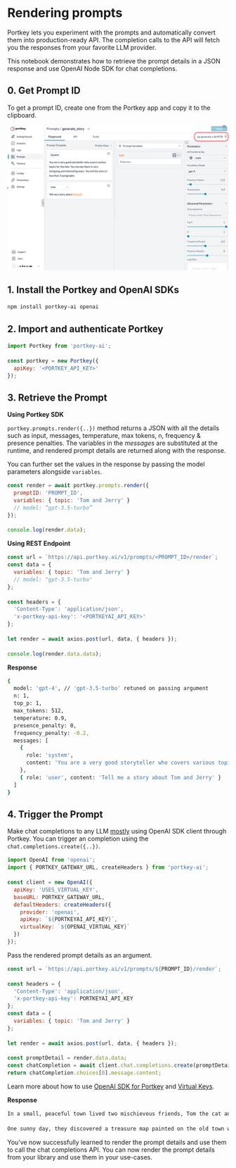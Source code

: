 # Rendering prompts

Portkey lets you experiment with the prompts and automatically convert them into production-ready API. The completion calls to the API will fetch you the responses from your favorite LLM provider.

This notebook demonstrates how to retrieve the prompt details in a JSON response and use OpenAI Node SDK for chat completions.

## 0. Get Prompt ID

To get a prompt ID, create one from the Portkey app and copy it to the clipboard.

![](./images/1-rendering-prompts.png)

## 1. Install the Portkey and OpenAI SDKs

```sh
npm install portkey-ai openai
```

## 2. Import and authenticate Portkey

```js
import Portkey from 'portkey-ai';

const portkey = new Portkey({
  apiKey: '<PORTKEY_API_KEY>'
});
```

## 3. Retrieve the Prompt

**Using Portkey SDK**

`portkey.prompts.render({..})` method returns a JSON with all the details such as input, messages, temperature, max tokens, n, frequency & presence penalties. The variables in the _messages_ are substituted at the runtime, and rendered prompt details are returned along with the response.

You can further set the values in the response by passing the model parameters alongside `variables`.

```js
const render = await portkey.prompts.render({
  promptID: 'PROMPT_ID',
  variables: { topic: 'Tom and Jerry' }
  // model: “gpt-3.5-turbo”
});

console.log(render.data);
```

**Using REST Endpoint**

```js
const url = `https://api.portkey.ai/v1/prompts/<PROMPT_ID>/render`;
const data = {
  variables: { topic: 'Tom and Jerry' }
  // model: "gpt-3.5-turbo"
};

const headers = {
  'Content-Type': 'application/json',
  'x-portkey-api-key': '<PORTKEYAI_API_KEY>'
};

let render = await axios.post(url, data, { headers });

console.log(render.data.data);
```

**Response**

```sh
{
  model: 'gpt-4', // 'gpt-3.5-turbo' retuned on passing argument
  n: 1,
  top_p: 1,
  max_tokens: 512,
  temperature: 0.9,
  presence_penalty: 0,
  frequency_penalty: -0.2,
  messages: [
    {
      role: 'system',
      content: 'You are a very good storyteller who covers various topics for the kids. You narrate them in very intriguing and interesting ways.  You tell the story in less than 3 paragraphs.'
    },
    { role: 'user', content: 'Tell me a story about Tom and Jerry' }
  ]
}
```

## 4. Trigger the Prompt

Make chat completions to any LLM [mostly](https://portkey.ai/docs/welcome/integration-guides) using OpenAI SDK client through Portkey. You can trigger an completion using the `chat.completions.create({..})`.

```js
import OpenAI from 'openai';
import { PORTKEY_GATEWAY_URL, createHeaders } from 'portkey-ai';

const client = new OpenAI({
  apiKey: 'USES_VIRTUAL_KEY',
  baseURL: PORTKEY_GATEWAY_URL,
  defaultHeaders: createHeaders({
    provider: 'openai',
    apiKey: `${PORTKEYAI_API_KEY}`,
    virtualKey: `${OPENAI_VIRTUAL_KEY}`
  })
});
```

Pass the rendered prompt details as an argument.

```js
const url = `https://api.portkey.ai/v1/prompts/${PROMPT_ID}/render`;

const headers = {
  'Content-Type': 'application/json',
  'x-portkey-api-key': PORTKEYAI_API_KEY
};
const data = {
  variables: { topic: 'Tom and Jerry' }
};

let render = await axios.post(url, data, { headers });

const promptDetail = render.data.data;
const chatCompletion = await client.chat.completions.create(promptDetail);
return chatCompletion.choices[0].message.content;
```

Learn more about how to use [OpenAI SDK for Portkey](https://portkey.ai/docs/welcome/integration-guides/openai#using-the-portkey-gateway) and [Virtual Keys](https://portkey.ai/docs/product/ai-gateway-streamline-llm-integrations/virtual-keys).

**Response**

```md
In a small, peaceful town lived two mischievous friends, Tom the cat and Jerry the mouse. They weren't your usual cat and mouse, they were best friends! Tom, who could be described as the bighearted goof, and Jerry, the tiny little mouse with a huge heart and great wisdom, were famous for their playful antics.

One sunny day, they discovered a treasure map painted on the old town wall. They decided to follow the map, which, to their surprise, led them to the back of their own house. They dug up and found a chest full of delicious food and refreshing drinks. They had a grand feast and shared the food with the whole town, bringing joy and smiles. It was known as the best day ever in the town, all thanks to our heroes, Tom and Jerry.
```

You’ve now successfully learned to render the prompt details and use them to call the chat completions API. You can now render the prompt details from your library and use them in your use-cases.
